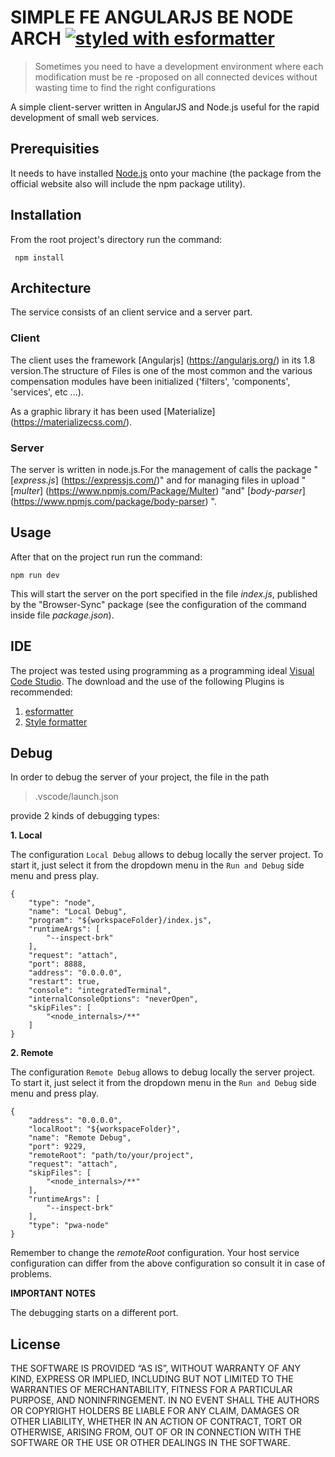 # SIMPLE FE ANGULARJS BE NODE ARCH [![styled with esformatter](https://img.shields.io/badge/styled_with-prettier-ff69b4.svg)](https://marketplace.visualstudio.com/items?itemName=howardzuo.vscode-esformatter)

> Sometimes you need to have a development environment where each modification must be re -proposed on all connected devices without wasting time to find the right configurations

A simple client-server written in AngularJS and Node.js useful for the rapid development of small web services.

## Prerequisities

It needs to have installed [Node.js](https://nodejs.org/en) onto your machine
(the package from the official website also will include the npm package utility).

## Installation

From the root project's directory run the command:

```
 npm install
```

## Architecture

The service consists of an client service and a server part.

### Client

The client uses the framework [Angularjs] (https://angularjs.org/) in its 1.8 version.The structure of Files is one of the most common and the various compensation modules have been initialized ('filters', 'components', 'services', etc ...).

As a graphic library it has been used [Materialize] (https://materializecss.com/).

### Server

The server is written in node.js.For the management of calls the package "[_express.js_] (https://expressjs.com/)" and for managing files in upload "[_multer_] (https://www.npmjs.com/Package/Multer) "and" [_body-parser_] (https://www.npmjs.com/package/body-parser) ".

## Usage

After that on the project run run the command: 

```
npm run dev
```

This will start the server on the port specified in the file _index.js_, published by the "Browser-Sync" package (see the configuration of the command inside file _package.json_).

## IDE

The project was tested using programming as a programming ideal [Visual Code Studio](https://code.visualstudio.com/). The download and the use of the following Plugins is recommended:

1. [esformatter](https://marketplace.visualstudio.com/items?itemName=howardzuo.vscode-esformatter)
2. [Style formatter](https://marketplace.visualstudio.com/items?itemName=dweber019.vscode-style-formatter)

## Debug

In order to debug the server of your project, the file in the path 

> .vscode/launch.json

provide 2 kinds of debugging types: 

**1. Local**

The configuration `Local Debug` allows to debug locally the server project. To start it, just select it from the dropdown menu in the `Run and Debug` side menu and press play. 

```
{
    "type": "node",
    "name": "Local Debug",
    "program": "${workspaceFolder}/index.js",
    "runtimeArgs": [
        "--inspect-brk"
    ],
    "request": "attach",
    "port": 8888,
    "address": "0.0.0.0",
    "restart": true,
    "console": "integratedTerminal",
    "internalConsoleOptions": "neverOpen",
    "skipFiles": [
        "<node_internals>/**"
    ]
}
```

**2. Remote**

The configuration `Remote Debug` allows to debug locally the server project. To start it, just select it from the dropdown menu in the `Run and Debug` side menu and press play. 

```
{
    "address": "0.0.0.0",
    "localRoot": "${workspaceFolder}",
    "name": "Remote Debug",
    "port": 9229,
    "remoteRoot": "path/to/your/project",
    "request": "attach",
    "skipFiles": [
        "<node_internals>/**"
    ],
    "runtimeArgs": [
        "--inspect-brk"
    ],
    "type": "pwa-node"
}
```

Remember to change the _remoteRoot_ configuration. 
Your host service configuration can differ from the above configuration so consult it in case of problems.

**IMPORTANT NOTES** 

The debugging starts on a different port.

## License

THE SOFTWARE IS PROVIDED “AS IS”, WITHOUT WARRANTY OF ANY KIND, EXPRESS OR IMPLIED, INCLUDING BUT NOT LIMITED TO THE WARRANTIES OF MERCHANTABILITY, FITNESS FOR A PARTICULAR PURPOSE, AND NONINFRINGEMENT. IN NO EVENT SHALL THE AUTHORS OR COPYRIGHT HOLDERS BE LIABLE FOR ANY CLAIM, DAMAGES OR OTHER LIABILITY, WHETHER IN AN ACTION OF CONTRACT, TORT OR OTHERWISE, ARISING FROM, OUT OF OR IN CONNECTION WITH THE SOFTWARE OR THE USE OR OTHER DEALINGS IN THE SOFTWARE.